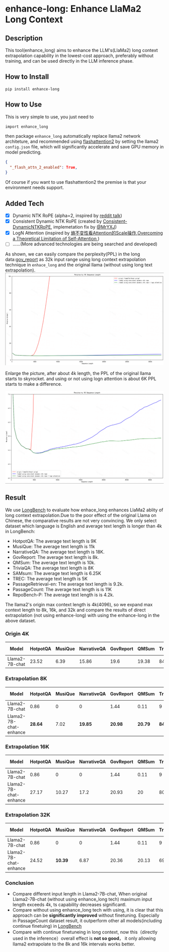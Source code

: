 # enhance-long: Enhance LlaMa2 Long Context

## Description

This tool(enhance_long) aims to enhance the LLM's(LlaMa2) long context extrapolation capability in the lowest-cost approach, preferably without training, and can be used directly in the LLM inference phase. 

## How to Install 
```
pip install enhance-long
```


## How to Use
This is very simple to use, you just need to
```
import enhance_long
```

then package `enhance_long`  automatically replace llama2 network architeture, and recommended using [flashattention2](https://github.com/Dao-AILab/flash-attention) by setting the llama2 `config.json` file, which will significantly accelerate and save GPU memory in model predicting. 


``` json
{
  "_flash_attn_2_enabled": True, 
}
```
Of course if you want to use flashattention2 the premise is that your environment needs support.


## Added Tech

- [x] Dynamic NTK RoPE (alpha=2, inspired by [reddit talk](https://www.reddit.com/r/LocalLLaMA/comments/14mrgpr/dynamically_scaled_rope_further_increases))
- [x] Consistent Dynamic NTK RoPE (created by [Consistent-DynamicNTKRoPE](https://github.com/NormXU/Consistent-DynamicNTKRoPE), implemetation fix by [@MrYXJ](https://github.com/MrYxJ/Consistent-DynamicNTKRoPE/tree/patch-1))
- [x] LogN Attention (inspired by [熵不变性看Attention的Scale操作](https://kexue.fm/archives/8823),[Overcoming a Theoretical Limitation of Self-Attention ](https://openreview.net/forum?id=qc9O2EtrMI-))
- [ ] ......(More advanced technologies are being searched and developed)

As shown, we can easily compare the perplexity(PPL) in the long data:[gov_report](https://huggingface.co/datasets/urialon/gov_report_validation/tree/main/data)  as 32k input range using long context extrapolation technique in `enhace_long` and the original llama (without using long text extrapolation). 
![](pic/100.png)

Enlarge the picture, after about 4k length, the PPL of the original llama starts to skyrocket. and using or not using logn attention is about 6K PPL starts to make a difference.

![](pic/4-7.png)


## Result
We use [LongBench](https://github.com/THUDM/LongBench) to evaluate how enhace_long enhances LlaMa2 ablity of long context extrapolation.Due to the poor effect of the original Llama on Chinese, the comparative results are not very convincing. We only select dataset which language is English and average text length is longer than 4k in LongBench: 
- HotpotQA: The average text length is 9K
- MusiQue:  The average text length is 11k
- NarrativeQA: The average text length is 18K.
- GovReport: The average text length is 8k.
- QMSum: The average text length is 10k.
- TriviaQA: The average text length is 8K
- SAMsum: The average text length is 6.25K
- TREC: The average text length is 5K
- PassageRetrieval-en: The average text length is 9.2k.
- PassageCount: The average text length is is 11K
- RepoBench-P:  The average text length is is 4.2k.


The llama2's origin max context length is 4k(4096), so we expand max context length to 8k, 16k, and 32k and  compare the results of direct extrapolation (not using enhance-long) with using the enhance-long in the above dataset.


### Origin 4K 

| Model | HotpotQA | MusiQue |NarrativeQA |GovReport | QMSum | TriviaQA| SAMsum| TREC| PassageRetrieval-en|PassageCount|RepoBench-P |
|--|--|--|--|--|--|--| --|--|--|--|--|
| Llama2-7B-chat | 23.52 | 6.39| 15.86 | 19.6 | 19.38| 84.11| 41.44| 56| 8.17| 2.01| 51.71|


### Extrapolation 8K
| Model | HotpotQA | MusiQue |NarrativeQA |GovReport | QMSum | TriviaQA| SAMsum| TREC| PassageRetrieval-en|PassageCount|RepoBench-P |
|--|--|--|--|--|--|--| --|--|--|--|--|
| Llama2-7B-chat | 0.86 | 0| 0| 1.44 | 0.11| 9| 6.1| 11.5| 0| 0.07| 5.34|
| Llama2-7B-chat-enhance | **28.64** | 7.02 | **19.85** | **20.98** | **20.79** | **84.45**| **42.7**| **63**| 7.9 | 2.91| 48.85|


### Extrapolation 16K
| Model | HotpotQA | MusiQue |NarrativeQA |GovReport | QMSum | TriviaQA| SAMsum| TREC| PassageRetrieval-en|PassageCount|RepoBench-P |
|--|--|--|--|--|--|--| --|--|--|--|--|
| Llama2-7B-chat | 0.86 | 0| 0| 1.44 | 0.11| 9| 6.1| 11.5| 0| 0.07| 3.85|
| Llama2-7B-chat-enhance | 27.17 | 10.27 | 17.2 | 20.93 | 20| 80.41| 41.6| 56.5| **11.08**| **6.82**| 45.77|


### Extrapolation 32K
| Model | HotpotQA | MusiQue |NarrativeQA |GovReport | QMSum | TriviaQA| SAMsum| TREC| PassageRetrieval-en|PassageCount|RepoBench-P |
|--|--|--|--|--|--|--| --|--|--|--|--|
| Llama2-7B-chat | 0.86 | 0| 0| 1.44 | 0.11| 9| 6.1| 11.5| 0| 0.07| 3.71|
| Llama2-7B-chat-enhance | 24.52 | **10.39** | 6.87 | 20.36 | 20.13 | 69.32 | 38.15| 59 | 5.14| 4.86| 44.8|


### Conclusion
- Compare different input length  in Llama2-7B-chat, When original Llama2-7B-chat (without using enhance_long tech) maximum input length exceeds 4k, ts capability decreases significantl.
- Compare without using enhance_long tech with using, it is clear that this approach can be **significantly improved** without finetuning. Especially in PassageCount dataset result, it outperform other all models(including continue finetuing) in [LongBench](https://github.com/THUDM/LongBench)
- Compare with continue finetuneing in long context, now this（directly used in the inference）overall effect is **not so good**， it only allowing llama2 extrapolate to the 8k and 16k intervals works better.




